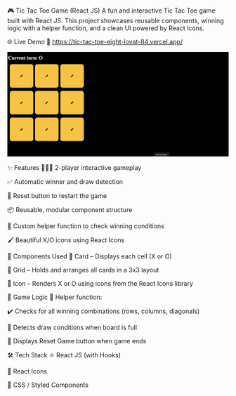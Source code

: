 🎮 Tic Tac Toe Game (React JS)
A fun and interactive Tic Tac Toe game built with React JS. This project showcases reusable components, winning logic with a helper function, and a clean UI powered by React Icons.

🌐 Live Demo
🔗 https://tic-tac-toe-eight-lovat-84.vercel.app/

![Tic Tac Toe Screenshot](./public/screenshot.png)

✨ Features
🧑‍🤝‍🧑 2-player interactive gameplay

✅ Automatic winner and draw detection

🔁 Reset button to restart the game

📦 Reusable, modular component structure

🧠 Custom helper function to check winning conditions

🖌️ Beautiful X/O icons using React Icons

🧩 Components Used
📄 Card – Displays each cell (X or O)

🧱 Grid – Holds and arranges all cards in a 3x3 layout

🔣 Icon – Renders X or O using icons from the React Icons library

🧠 Game Logic
🧮 Helper function:

✔️ Checks for all winning combinations (rows, columns, diagonals)

🤝 Detects draw conditions when board is full

🔄 Displays Reset Game button when game ends

🛠️ Tech Stack
⚛️ React JS (with Hooks)

🎨 React Icons

💅 CSS / Styled Components
